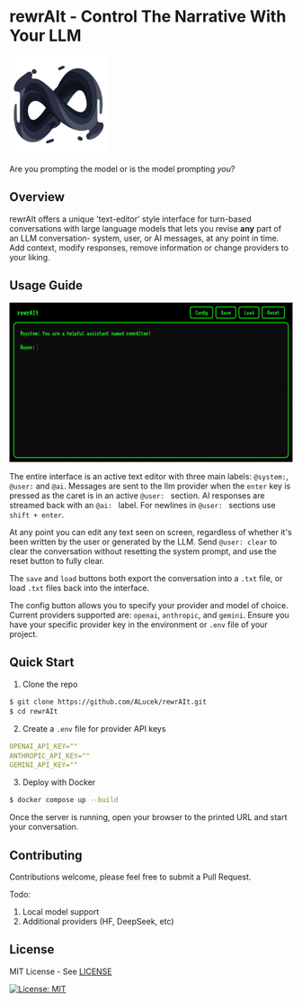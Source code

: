 # rewrAIt - Control The Narrative With Your LLM

<img src="static/rewrait_logo.png" width=175>

Are you prompting the model or is the model prompting *you*? 

## Overview

rewrAIt offers a unique 'text-editor' style interface for turn-based conversations with large language models that lets you revise **any** part of an LLM conversation- system, user, or AI messages, at any point in time. Add context, modify responses, remove information or change providers to your liking.

## Usage Guide

<img src="static/rewrait_example.gif" width=600>

The entire interface is an active text editor with three main labels: `@system:`, `@user:` and `@ai`. Messages are sent to the llm provider when the `enter` key is pressed as the caret is in an active `@user: ` section. AI responses are streamed back with an `@ai: ` label. For newlines in `@user: ` sections use `shift + enter`.

At any point you can edit any text seen on screen, regardless of whether it's been written by the user or generated by the LLM. Send `@user: clear` to clear the conversation without resetting the system prompt, and use the reset button to fully clear.

The `save` and `load` buttons both export the conversation into a `.txt` file, or load `.txt` files back into the interface.

The config button allows you to specify your provider and model of choice. Current providers supported are: `openai`, `anthropic`, and `gemini`. Ensure you have your specific provider key in the environment or `.env` file of your project.

## Quick Start

1. Clone the repo

```bash
$ git clone https://github.com/ALucek/rewrAIt.git
$ cd rewrAIt
```

2. Create a `.env` file for provider API keys

```yaml
OPENAI_API_KEY=""
ANTHROPIC_API_KEY=""
GEMINI_API_KEY=""
```

3. Deploy with Docker

```bash
$ docker compose up --build
```

Once the server is running, open your browser to the printed URL and start your conversation.

## Contributing

Contributions welcome, please feel free to submit a Pull Request.

Todo:
1. Local model support
2. Additional providers (HF, DeepSeek, etc)

## License

MIT License - See [LICENSE](LICENSE)

[![License: MIT](https://img.shields.io/badge/License-MIT-yellow.svg)](https://opensource.org/licenses/MIT)
